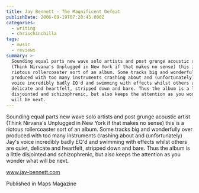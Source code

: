 ```yaml
---
title: Jay Bennett - The Magnificent Defeat
publishDate: 2006-09-19T07:28:45.000Z
categories:
  - writing
  - chrischinchilla
tags:
  - music
  - reviews
summary: >-
  Sounding equal parts new wave solo artists and post grunge acoustic artist
  (Think Nirvana's Unplugged in New York if that makes no sense) this is a
  riotous rollercoaster sort of an album. Some tracks big and wonderfully over
  produced with too many instruments crashing about and (unfortunately) Jay's
  voice incredibly badly EQ'd and swimming with effects whilst others are quiet,
  delicate and heartfelt, stripped down and bare. Thus the album is a little
  disjointed and schizophrenic, but also keeps the attention as you wonder what
  will be next.
---
```


Sounding equal parts new wave solo artists and post grunge acoustic artist (Think Nirvana's Unplugged in New York if that makes no sense) this is a riotous rollercoaster sort of an album. Some tracks big and wonderfully over produced with too many instruments crashing about and (unfortunately) Jay's voice incredibly badly EQ'd and swimming with effects whilst others are quiet, delicate and heartfelt, stripped down and bare. Thus the album is a little disjointed and schizophrenic, but also keeps the attention as you wonder what will be next.

<a href='https://www.jay-bennett.com' target='_blank'>www.jay-bennett.com</a>

Published in Maps Magazine
